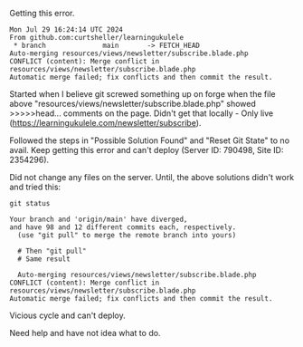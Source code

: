 Getting this error.
```
Mon Jul 29 16:24:14 UTC 2024
From github.com:curtsheller/learningukulele
 * branch              main       -> FETCH_HEAD
Auto-merging resources/views/newsletter/subscribe.blade.php
CONFLICT (content): Merge conflict in resources/views/newsletter/subscribe.blade.php
Automatic merge failed; fix conflicts and then commit the result.
```

Started when I believe git screwed something up on forge when the file above "resources/views/newsletter/subscribe.blade.php" showed >>>>>head... comments on the page. Didn't get that locally - Only live (https://learningukulele.com/newsletter/subscribe).

Followed the steps in "Possible Solution Found" and "Reset Git State" to no avail. Keep getting this error and can't deploy (Server ID: 790498, Site ID: 2354296).

Did not change any files on the server. Until, the above solutions didn't work and tried this:
```
git status

Your branch and 'origin/main' have diverged,
and have 98 and 12 different commits each, respectively.
  (use "git pull" to merge the remote branch into yours)

  # Then "git pull"
  # Same result

  Auto-merging resources/views/newsletter/subscribe.blade.php
CONFLICT (content): Merge conflict in resources/views/newsletter/subscribe.blade.php
Automatic merge failed; fix conflicts and then commit the result.

```
Vicious cycle and can't deploy.

Need help and have not idea what to do.
